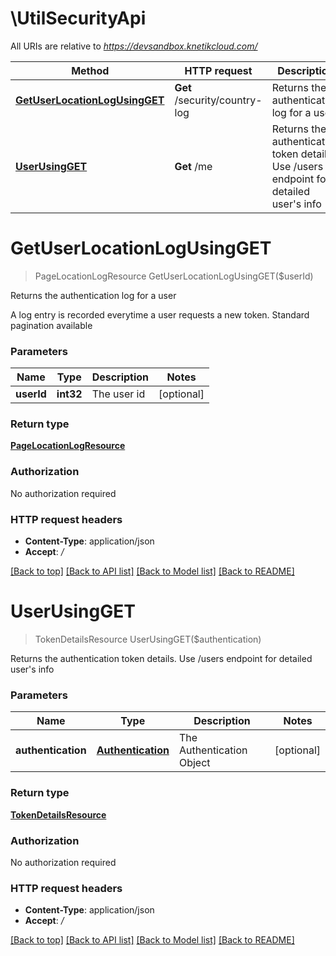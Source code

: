# \UtilSecurityApi

All URIs are relative to *https://devsandbox.knetikcloud.com/*

Method | HTTP request | Description
------------- | ------------- | -------------
[**GetUserLocationLogUsingGET**](UtilSecurityApi.md#GetUserLocationLogUsingGET) | **Get** /security/country-log | Returns the authentication log for a user
[**UserUsingGET**](UtilSecurityApi.md#UserUsingGET) | **Get** /me | Returns the authentication token details. Use /users endpoint for detailed user&#39;s info


# **GetUserLocationLogUsingGET**
> PageLocationLogResource GetUserLocationLogUsingGET($userId)

Returns the authentication log for a user

A log entry is recorded everytime a user requests a new token. Standard pagination available


### Parameters

Name | Type | Description  | Notes
------------- | ------------- | ------------- | -------------
 **userId** | **int32**| The user id | [optional] 

### Return type

[**PageLocationLogResource**](Page«LocationLogResource».md)

### Authorization

No authorization required

### HTTP request headers

 - **Content-Type**: application/json
 - **Accept**: */*

[[Back to top]](#) [[Back to API list]](../README.md#documentation-for-api-endpoints) [[Back to Model list]](../README.md#documentation-for-models) [[Back to README]](../README.md)

# **UserUsingGET**
> TokenDetailsResource UserUsingGET($authentication)

Returns the authentication token details. Use /users endpoint for detailed user's info


### Parameters

Name | Type | Description  | Notes
------------- | ------------- | ------------- | -------------
 **authentication** | [**Authentication**](Authentication.md)| The Authentication Object | [optional] 

### Return type

[**TokenDetailsResource**](TokenDetailsResource.md)

### Authorization

No authorization required

### HTTP request headers

 - **Content-Type**: application/json
 - **Accept**: */*

[[Back to top]](#) [[Back to API list]](../README.md#documentation-for-api-endpoints) [[Back to Model list]](../README.md#documentation-for-models) [[Back to README]](../README.md)

